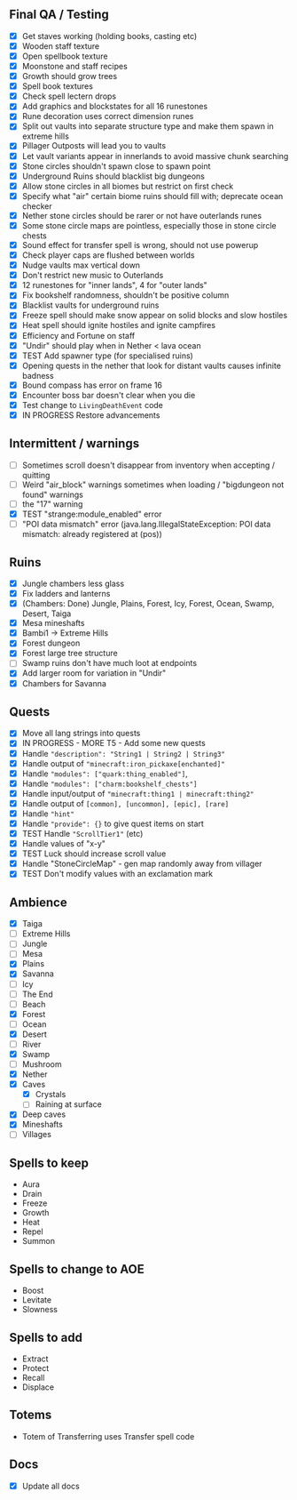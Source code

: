 ## Final QA / Testing
- [x] Get staves working (holding books, casting etc)
- [x] Wooden staff texture
- [x] Open spellbook texture
- [x] Moonstone and staff recipes
- [x] Growth should grow trees
- [x] Spell book textures
- [x] Check spell lectern drops
- [x] Add graphics and blockstates for all 16 runestones
- [x] Rune decoration uses correct dimension runes
- [x] Split out vaults into separate structure type and make them spawn in extreme hills
- [x] Pillager Outposts will lead you to vaults
- [x] Let vault variants appear in innerlands to avoid massive chunk searching
- [x] Stone circles shouldn't spawn close to spawn point
- [x] Underground Ruins should blacklist big dungeons
- [x] Allow stone circles in all biomes but restrict on first check
- [x] Specify what "air" certain biome ruins should fill with; deprecate ocean checker
- [x] Nether stone circles should be rarer or not have outerlands runes
- [x] Some stone circle maps are pointless, especially those in stone circle chests
- [x] Sound effect for transfer spell is wrong, should not use powerup
- [x] Check player caps are flushed between worlds
- [x] Nudge vaults max vertical down
- [x] Don't restrict new music to Outerlands
- [x] 12 runestones for "inner lands", 4 for "outer lands"
- [x] Fix bookshelf randomness, shouldn't be positive column
- [x] Blacklist vaults for underground ruins
- [x] Freeze spell should make snow appear on solid blocks and slow hostiles
- [x] Heat spell should ignite hostiles and ignite campfires
- [x] Efficiency and Fortune on staff
- [x] "Undir" should play when in Nether < lava ocean
- [x] TEST Add spawner type (for specialised ruins)
- [x] Opening quests in the nether that look for distant vaults causes infinite badness
- [x] Bound compass has error on frame 16
- [x] Encounter boss bar doesn't clear when you die
- [x] Test change to `LivingDeathEvent` code
- [x] IN PROGRESS Restore advancements

## Intermittent / warnings
- [ ] Sometimes scroll doesn't disappear from inventory when accepting / quitting
- [ ] Weird "air_block" warnings sometimes when loading / "bigdungeon not found" warnings
- [ ] the "17" warning
- [x] TEST "strange:module_enabled" error
- [ ] "POI data mismatch" error (java.lang.IllegalStateException: POI data mismatch: already registered at (pos))

## Ruins
- [x] Jungle chambers less glass
- [x] Fix ladders and lanterns
- [x] (Chambers: Done) Jungle, Plains, Forest, Icy, Forest, Ocean, Swamp, Desert, Taiga
- [x] Mesa mineshafts
- [x] Bambi1 -> Extreme Hills
- [x] Forest dungeon
- [x] Forest large tree structure
- [ ] Swamp ruins don't have much loot at endpoints
- [x] Add larger room for variation in "Undir"
- [x] Chambers for Savanna

## Quests
- [x] Move all lang strings into quests
- [x] IN PROGRESS - MORE T5 - Add some new quests
- [x] Handle `"description": "String1 | String2 | String3"`
- [x] Handle output of `"minecraft:iron_pickaxe[enchanted]"`
- [x] Handle `"modules": ["quark:thing_enabled"]`,
- [x] Handle `"modules": ["charm:bookshelf_chests"]`
- [x] Handle input/output of `"minecraft:thing1 | minecraft:thing2"`
- [x] Handle output of `[common], [uncommon], [epic], [rare]`
- [x] Handle `"hint"`
- [x] Handle `"provide": {}` to give quest items on start
- [x] TEST Handle `"ScrollTier1"` (etc)
- [x] Handle values of "x-y"
- [x] TEST Luck should increase scroll value
- [x] Handle "StoneCircleMap" - gen map randomly away from villager
- [x] TEST Don't modify values with an exclamation mark

## Ambience
- [x] Taiga
- [ ] Extreme Hills
- [ ] Jungle
- [ ] Mesa
- [x] Plains
- [x] Savanna
- [ ] Icy
- [ ] The End
- [ ] Beach
- [x] Forest
- [ ] Ocean
- [x] Desert
- [ ] River
- [x] Swamp
- [ ] Mushroom
- [x] Nether
- [x] Caves
  - [x] Crystals
  - [ ] Raining at surface
- [x] Deep caves
- [x] Mineshafts
- [ ] Villages

## Spells to keep
- Aura
- Drain
- Freeze
- Growth
- Heat
- Repel
- Summon

## Spells to change to AOE
- Boost
- Levitate
- Slowness

## Spells to add
- Extract
- Protect
- Recall
- Displace

## Totems
- Totem of Transferring uses Transfer spell code

## Docs
- [x] Update all docs
